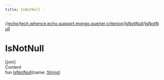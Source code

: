 ```yaml
---
title: IsNotNull -
---
```

//[echo](../../index.md)/[tech.whence.echo.support.mongo.querier.criterion](../index.md)/[IsNotNull](index.md)/[IsNotNull](-is-not-null.md)



# IsNotNull  
[jvm]  
Content  
fun [IsNotNull](-is-not-null.md)(name: [String](https://kotlinlang.org/api/latest/jvm/stdlib/kotlin/-string/index.html))  



